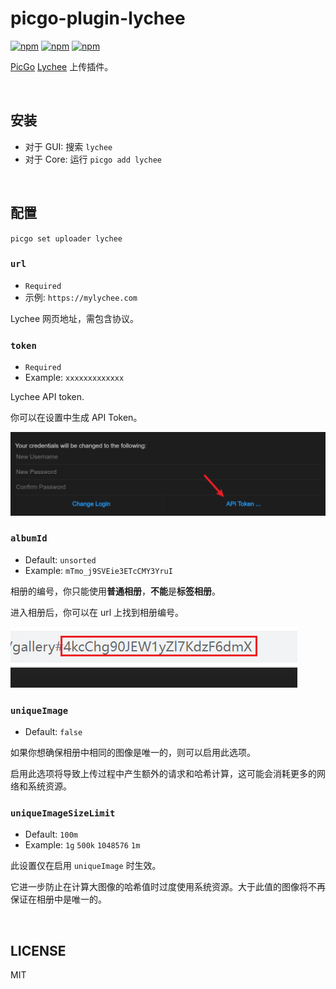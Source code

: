 # picgo-plugin-lychee

[![npm](https://img.shields.io/npm/v/picgo-plugin-lychee?label=NPM&logo=npm)](https://www.npmjs.com/package/picgo-plugin-lychee) [![npm](https://img.shields.io/npm/dm/picgo-plugin-lychee?label=Downloads&logo=npm)](https://www.npmjs.com/package/picgo-plugin-lychee) [![npm](https://img.shields.io/npm/l/picgo-plugin-lychee?label=License&logo=npm)](https://github.com/ttionya/picgo-plugin-lychee/blob/master/LICENSE)

[PicGo](https://github.com/PicGo/PicGo-Core) [Lychee](https://github.com/LycheeOrg/Lychee) 上传插件。

<br>

## 安装

- 对于 GUI: 搜索 `lychee`
- 对于 Core: 运行 `picgo add lychee`

<br>

## 配置

`picgo set uploader lychee`

### `url`

- `Required`
- 示例: `https://mylychee.com`

Lychee 网页地址，需包含协议。

### `token`

- `Required`
- Example: `xxxxxxxxxxxxx`

Lychee API token.

你可以在设置中生成 API Token。

![](https://raw.githubusercontent.com/ttionya/picgo-plugin-lychee/master/assets/20230820144556.png)

### `albumId`

- Default: `unsorted`
- Example: `mTmo_j9SVEie3ETcCMY3YruI`

相册的编号，你只能使用**普通相册**，**不能**是**标签相册**。

进入相册后，你可以在 url 上找到相册编号。

![](https://raw.githubusercontent.com/ttionya/picgo-plugin-lychee/master/assets/20230820145149.png)

### `uniqueImage`

- Default: `false`

如果你想确保相册中相同的图像是唯一的，则可以启用此选项。

启用此选项将导致上传过程中产生额外的请求和哈希计算，这可能会消耗更多的网络和系统资源。

### `uniqueImageSizeLimit`

- Default: `100m`
- Example: `1g` `500k` `1048576` `1m`

此设置仅在启用 `uniqueImage` 时生效。

它进一步防止在计算大图像的哈希值时过度使用系统资源。大于此值的图像将不再保证在相册中是唯一的。

<br>

## LICENSE

MIT
